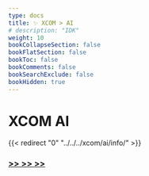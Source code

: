 ```yaml
---
type: docs
title: ✨ XCOM > AI
# description: "IDK"
weight: 10
bookCollapseSection: false
bookFlatSection: false
bookToc: false
bookComments: false
bookSearchExclude: false
bookHidden: true
---
```


# XCOM AI

{{< redirect "0" "../../../xcom/ai/info/" >}}

### [**>> >> >>**](../../../xcom/ai/info/)
